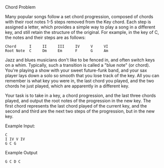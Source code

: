Chord Problem

Many popular songs follow a set chord progression, composed of chords with their
root notes 1-5 steps removed from the Key chord.  Each step is assigned a letter,
which provides a simple way to play a song in a different key, and still retain
the structure of the original.  For example, in the key of C, the notes and
their steps are as follows:

```
Chord      I     II     III     IV     V     VI
Root Note  C     Dm     Em      F      G     Am
```

Jazz and blues musicians don't like to be fenced in, and often switch keys on a
whim.  Typically, such a transition is called a "blue note" (or chord).  You're
playing a show with your sweet future-funk band, and your sax player lays down a
solo so smooth that you lose track of the key.  All you can remember is what key
you were in, the last chord you played, and the two chords he just played, which
are apparently in a different key.

Your task is to take in a key, a chord progression, and the last three chords
played, and output the root notes  of the progression in the new key.  The first
chord represents the last chord played of the current key, and the second and
third are the next two steps of the progression, but in the new key.

Example Input:
```
C
I IV V IV
G C G
```

Example Output
```
G C D C
```
